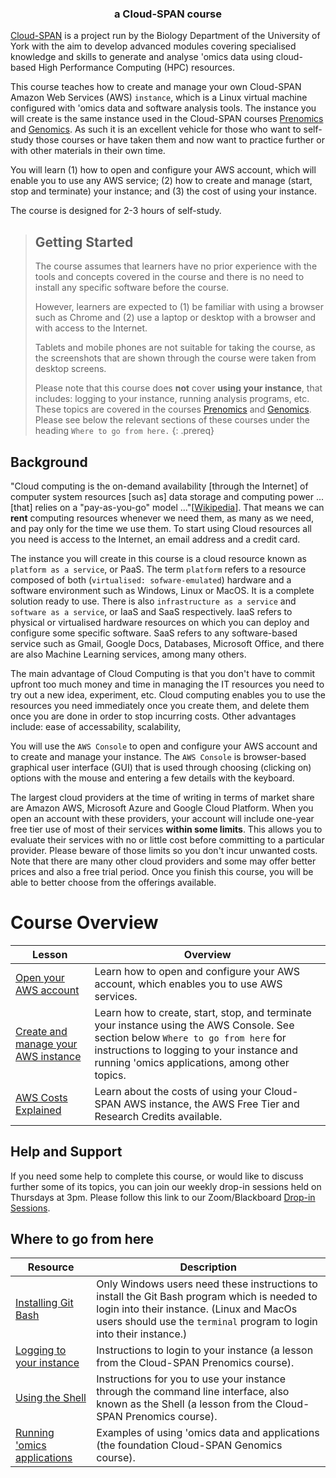 ---
---
<h3 align="center">a Cloud-SPAN course</h3>

[Cloud-SPAN](https://cloud-span.york.ac.uk) is a project run by the Biology Department of the University of York with the aim to develop advanced modules covering specialised knowledge and skills to generate and analyse 'omics data using cloud-based High Performance Computing (HPC) resources.

This course teaches how to create and manage your own Cloud-SPAN Amazon Web Services (AWS) `instance`, which is a Linux virtual machine configured with 'omics data and software analysis tools. The instance you will create is the same instance used in the Cloud-SPAN courses [Prenomics](https://cloud-span.github.io/prenomics00-intro/) and [Genomics](https://cloud-span.github.io/genomics01-intro). As such it is an excellent vehicle for those who want to self-study those courses or have taken them and now want to practice further or with other materials in their own time.

You will learn (1) how to open and configure your AWS account, which will enable you to use any AWS service; (2) how to create and manage (start, stop and terminate) your instance; and (3) the cost of using your instance. 

The course is designed for 2-3 hours of self-study.

> ## Getting Started
>
> The course assumes that learners have no prior experience with the tools and concepts covered in the course and there is no need to install any specific software before the course. 
>
> However, learners are expected to (1) be familiar with using a browser such as Chrome and (2) use a laptop or desktop with a browser and with access to the Internet. 
>
> Tablets and mobile phones are not suitable for taking the course, as the screenshots that are shown through the course were taken from desktop screens. 
>
> Please note that this course does **not** cover **using your instance**, that includes: logging to your instance, running analysis programs, etc. These topics are covered in the courses [Prenomics](https://cloud-span.github.io/prenomics00-intro/) and [Genomics](https://cloud-span.github.io/genomics01-intro). Please see below the relevant sections of these courses under the heading `Where to go from here.` 
{: .prereq}

## Background

"Cloud computing is the on-demand availability \[through the Internet\] of computer system resources \[such as\] data storage and computing power ... \[that\] relies on a "pay-as-you-go" model ..."\[[Wikipedia](https://en.wikipedia.org/wiki/Cloud_computing)\]. That means we can **rent** computing resources whenever we need them, as many as we need, and pay only for the time we use them. To start using Cloud resources all you need is access to the Internet, an email address and a credit card. 

The instance you will create in this course is a cloud resource known as `platform as a service`, or PaaS. The term `platform` refers to a resource composed of both (`virtualised: sofware-emulated`) hardware and a software environment such as Windows, Linux or MacOS. It is a complete solution ready to use. There is also `infrastructure as a service` and `software as a service`, or IaaS and SaaS respectively. IaaS refers to physical or virtualised hardware resources on which you can deploy and configure some specific software. SaaS refers to any software-based service such as Gmail, Google Docs, Databases, Microsoft Office, and there are also Machine Learning services, among many others. 

The main advantage of Cloud Computing is that you don't have to commit upfront too much money and time in managing the IT resources you need to try out a new idea, experiment, etc. Cloud computing enables you to use the resources you need immediately once you create them, and delete them once you are done in order to stop incurring costs. Other advantages include: ease of accessability, scalability, 

You will use the `AWS Console` to open and configure your AWS account and to create and manage your instance. The `AWS Console` is browser-based graphical user interface (GUI) that is used through choosing (clicking on) options with the mouse and entering a few details with the keyboard.

The largest cloud providers at the time of writing in terms of market share are Amazon AWS, Microsoft Azure and Google Cloud Platform. When you open an account with these providers, your account will include one-year free tier use of most of their services **within some limits**. This allows you to evaluate their services with no or little cost before committing to a particular provider. Please beware of those limits so you don't incur unwanted costs. Note that there are many other cloud providers and some may offer better prices and also a free trial period. Once you finish this course, you will be able to better choose from the offerings available.

# Course Overview

| Lesson                     | Overview |
| -------------------------- | ---------|
| [Open your AWS account](https://cloud-span.github.io/create-aws-instance-1-open-account/) | Learn how to open and configure your AWS account, which enables you to use AWS services.|
| [Create and manage your AWS instance](https://cloud-span.github.io/create-aws-instance-2-manage-instance/)| Learn how to create, start, stop, and terminate your instance using the AWS Console. See section below `Where to go from here` for instructions to logging to your instance and running 'omics applications, among other topics. |
| [AWS Costs Explained](https://cloud-span.github.io/create-aws-instance-3-costs-explained/) | Learn about the costs of using your Cloud-SPAN AWS instance, the AWS Free Tier and Research Credits available.|

## Help and Support

If you need some help to complete this course, or would like to discuss further some of its topics, you can join our weekly drop-in sessions held on Thursdays at 3pm. Please follow this link to our Zoom/Blackboard [Drop-in Sessions](something).

## Where to go from here

| Resource                   | Description |
| -------------------------- | ---------|
| [Installing Git Bash](https://cloud-span.github.io/prenomics00-intro/setup.html)| Only Windows users need these instructions to install the Git Bash program which is needed to login into their instance. (Linux and MacOs users should use the `terminal` program to login into their instance.)|
| [Logging to your instance](https://cloud-span.github.io/prenomics01-file-directories/02-logging-onto-cloud/) | Instructions to login to your instance (a lesson from the Cloud-SPAN Prenomics course).|
| [Using the Shell](https://cloud-span.github.io/prenomics02-command-line/) | Instructions for you to use your instance through the command line interface, also known as the Shell (a lesson from the Cloud-SPAN Prenomics course).|
| [Running 'omics applications](https://cloud-span.github.io/00genomics/)| Examples of using 'omics data and applications (the foundation Cloud-SPAN Genomics course). |
